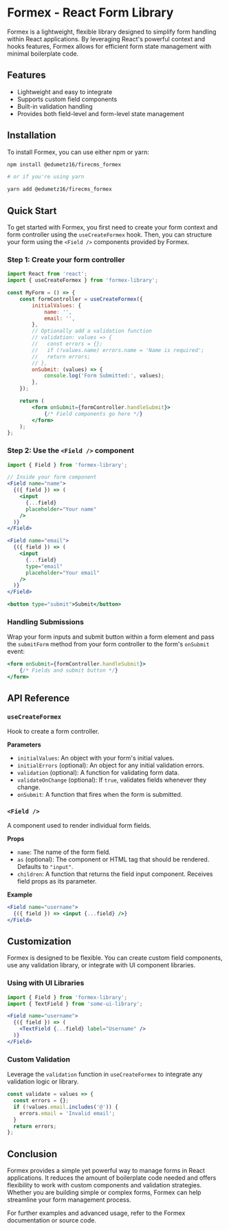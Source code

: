 # Formex - React Form Library

Formex is a lightweight, flexible library designed to simplify form handling within React applications. By leveraging React's powerful context and hooks features, Formex allows for efficient form state management with minimal boilerplate code.

## Features

- Lightweight and easy to integrate
- Supports custom field components
- Built-in validation handling
- Provides both field-level and form-level state management

## Installation

To install Formex, you can use either npm or yarn:

```sh
npm install @edumetz16/firecms_formex

# or if you're using yarn

yarn add @edumetz16/firecms_formex
```

## Quick Start

To get started with Formex, you first need to create your form context and form controller using the `useCreateFormex` hook. Then, you can structure your form using the `<Field />` components provided by Formex.

### Step 1: Create your form controller

```jsx
import React from 'react';
import { useCreateFormex } from 'formex-library';

const MyForm = () => {
    const formController = useCreateFormex({
        initialValues: {
            name: '',
            email: '',
        },
        // Optionally add a validation function
        // validation: values => {
        //   const errors = {};
        //   if (!values.name) errors.name = 'Name is required';
        //   return errors;
        // },
        onSubmit: (values) => {
            console.log('Form Submitted:', values);
        },
    });

    return (
        <form onSubmit={formController.handleSubmit}>
            {/* Field components go here */}
        </form>
    );
};
```

### Step 2: Use the `<Field />` component

```jsx
import { Field } from 'formex-library';

// Inside your form component
<Field name="name">
  {({ field }) => (
    <input
      {...field}
      placeholder="Your name"
    />
  )}
</Field>

<Field name="email">
  {({ field }) => (
    <input
      {...field}
      type="email"
      placeholder="Your email"
    />
  )}
</Field>

<button type="submit">Submit</button>
```

### Handling Submissions

Wrap your form inputs and submit button within a form element and pass the `submitForm` method from your form controller to the form's `onSubmit` event:

```jsx
<form onSubmit={formController.handleSubmit}>
    {/* Fields and submit button */}
</form>
```

## API Reference

### `useCreateFormex`

Hook to create a form controller.

**Parameters**

- `initialValues`: An object with your form's initial values.
- `initialErrors` (optional): An object for any initial validation errors.
- `validation` (optional): A function for validating form data.
- `validateOnChange` (optional): If `true`, validates fields whenever they change.
- `onSubmit`: A function that fires when the form is submitted.


### `<Field />`

A component used to render individual form fields.

**Props**

- `name`: The name of the form field.
- `as` (optional): The component or HTML tag that should be rendered. Defaults to `"input"`.
- `children`: A function that returns the field input component. Receives field props as its parameter.

**Example**

```jsx
<Field name="username">
  {({ field }) => <input {...field} />}
</Field>
```

## Customization

Formex is designed to be flexible. You can create custom field components, use any validation library, or integrate with UI component libraries.

### Using with UI Libraries

```jsx
import { Field } from 'formex-library';
import { TextField } from 'some-ui-library';

<Field name="username">
  {({ field }) => (
    <TextField {...field} label="Username" />
  )}
</Field>
```

### Custom Validation

Leverage the `validation` function in `useCreateFormex` to integrate any validation logic or library.

```jsx
const validate = values => {
  const errors = {};
  if (!values.email.includes('@')) {
    errors.email = 'Invalid email';
  }
  return errors;
};
```

## Conclusion

Formex provides a simple yet powerful way to manage forms in React applications. It reduces the amount of boilerplate code needed and offers flexibility to work with custom components and validation strategies. Whether you are building simple or complex forms, Formex can help streamline your form management process.

For further examples and advanced usage, refer to the Formex documentation or source code.
